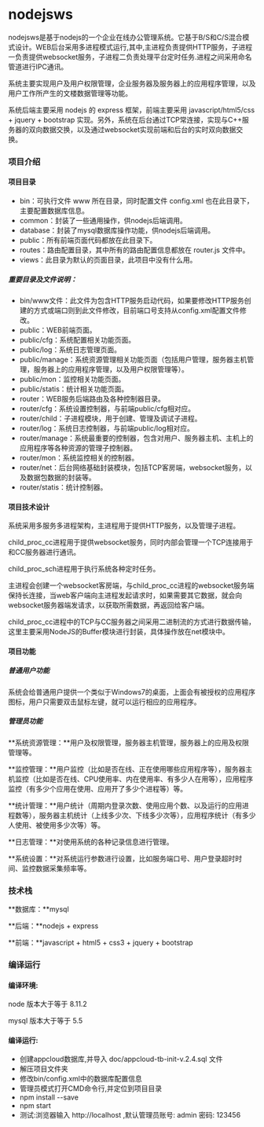 # nodejsws

nodejsws是基于nodejs的一个企业在线办公管理系统。它基于B/S和C/S混合模式设计。WEB后台采用多进程模式运行,其中,主进程负责提供HTTP服务，子进程一负责提供websocket服务，子进程二负责处理平台定时任务.进程之间采用命名管道进行IPC通讯。

系统主要实现用户及用户权限管理，企业服务器及服务器上的应用程序管理，以及用户工作所产生的文楼数据管理等功能。

系统后端主要采用 nodejs 的 express 框架，前端主要采用 javascript/html5/css + jquery + bootstrap 实现。另外，系统在后台通过TCP常连接，实现与C++服务器的双向数据交换，以及通过websocket实现前端和后台的实时双向数据交换。



### 项目介绍

#### 项目目录

- bin：可执行文件 www 所在目录，同时配置文件 config.xml 也在此目录下，主要配置数据库信息。
- common：封装了一些通用操作，供nodejs后端调用。
- database：封装了mysql数据库操作功能，供nodejs后端调用。
- public：所有前端页面代码都放在此目录下。
- routes：路由配置目录，其中所有的路由配置信息都放在 router.js 文件中。
- views：此目录为默认的页面目录，此项目中没有什么用。



##### 重要目录及文件说明：

- bin/www文件：此文件为包含HTTP服务启动代码，如果要修改HTTP服务创建的方式或端口则到此文件修改，目前端口号支持从config.xml配置文件修改。
- public：WEB前端页面。
- public/cfg：系统配置相关功能页面。
- public/log：系统日志管理页面。
- public/manage：系统资源管理相关功能页面（包括用户管理，服务器主机管理，服务器上的应用程序管理，以及用户权限管理等）。
- public/mon：监控相关功能页面。
- public/statis：统计相关功能页面。
- router：WEB服务后端路由及各种控制器目录。
- router/cfg：系统设置控制器，与前端public/cfg相对应。
- router/child：子进程模块，用于创建、管理及调试子进程。
- router/log：系统日志控制器，与前端public/log相对应。
- router/manage：系统最重要的控制器，包含对用户、服务器主机、主机上的应用程序等各种资源的管理子控制器。
- router/mon：系统监控相关的控制器。
- router/net：后台网络基础封装模块，包括TCP客房端，websocket服务，以及数据包数据的封装等。
- router/statis：统计控制器。



#### 项目技术设计

系统采用多服务多进程架构，主进程用于提供HTTP服务，以及管理子进程。

child_proc_cc进程用于提供websocket服务，同时内部会管理一个TCP连接用于和CC服务器进行通讯。

child_proc_sch进程用于执行系统各种定时任务。

主进程会创建一个websocket客房端，与child_proc_cc进程的websocket服务端保持长连接，当web客户端向主进程发起请求时，如果需要其它数据，就会向websocket服务器端发请求，以获取所需数据，再返回给客户端。

child_proc_cc进程中的TCP与CC服务器之间采用二进制流的方式进行数据传输，这里主要采用NodeJS的Buffer模块进行封装，具体操作放在net模块中。



#### 项目功能

##### 普通用户功能

系统会给普通用户提供一个类似于Windows7的桌面，上面会有被授权的应用程序图标，用户只需要双击鼠标左键，就可以运行相应的应用程序。



##### 管理员功能

**系统资源管理：**用户及权限管理，服务器主机管理，服务器上的应用及权限管理等。

**监控管理：**用户监控（比如是否在线、正在使用哪些应用程序等），服务器主机监控（比如是否在线、CPU使用率、内在使用率、有多少人在用等），应用程序监控（有多少个应用在使用、应用开了多少个进程等）等。

**统计管理：**用户统计（周期内登录次数、使用应用个数、以及运行的应用进程数等），服务器主机统计（上线多少次、下线多少次等），应用程序统计（有多少人使用、被使用多少次等）等。

**日志管理：**对使用系统的各种记录信息进行管理。

**系统设置：**对系统运行参数进行设置，比如服务端口号、用户登录超时时间、监控数据采集频率等。



### 技术栈

**数据库：**mysql

**后端：**nodejs + express 

**前端：**javascript + html5 + css3 + jquery + bootstrap



### 编译运行

#### 编译环境:

node 版本大于等于 8.11.2 

mysql 版本大于等于 5.5



#### 编译运行:

- 创建appcloud数据库,并导入 doc/appcloud-tb-init-v.2.4.sql 文件
- 解压项目文件夹
- 修改bin/config.xml中的数据库配置信息
- 管理员模式打开CMD命令行,并定位到项目目录
- npm install --save
- npm start
- 测试:浏览器输入 http://localhost ,默认管理员账号: admin 密码: 123456




